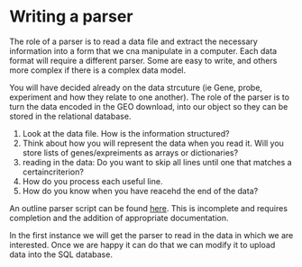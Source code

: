 # Writing a parser

The role of a parser is to read a data file and extract the necessary information into a form that we cna manipulate in a computer. Each data format will require a different parser. Some are easy to write, and others more complex if there is a complex data model.

You will have decided already on the data strcuture (ie Gene, probe, experiment and how they relate to one another). The role of the parser is to turn the data encoded in the GEO download, into our object so they can be stored in the relational database.

1. Look at the data file. How is the information structured? 
2. Think about how you will represent the data when you read it. Will you store lists of genes/expreiments as arrays or dictionaries?
3. reading in the data: Do you want to skip all lines until one that matches a certaincriterion?
4. How do you process each useful line.
5. How do you know when you have reacehd the end of the data?

An outline parser script can be found [here](readdata.py). This is incomplete and requires completion and the addition of appropriate documentation.

In the first instance we will get the parser to read in the data in which we are interested. Once we are happy it can do that we can modify it to upload data into the SQL database.
